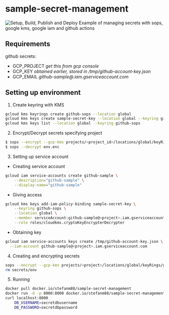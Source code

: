 # sample-secret-management
![Setup, Build, Publish and Deploy](https://github.com/stefanm8/sample-secret-management/workflows/Setup,%20Build,%20Publish%20and%20Deploy/badge.svg?branch=master)
Example of managing secrets with sops, google kms, google iam and github actions

## Requirements

github secrets:
- GCP_PROJECT *get this from gcp console*
- GCP_KEY *obtained earlier, stored in /tmp/github-account-key.json*
- GCP_EMAIL *github-sample@<project>.iam.gserviceaccount.com*

## Setting up environment

1. Create keyring with KMS

```bash
gcloud kms keyrings create github-sops --location global
gcloud kms keys create sample-secret-key --location global --keyring github-sops --purpose encryption
gcloud kms keys list --location global --keyring github-sops
```

2. Encrypt/Decrypt secrets specifying project 
```bash
$ sops --encrypt --gcp-kms projects/<project_id>/locations/global/keyRings/github-sops/cryptoKeys/sample-secret-key env  > env.enc
$ sops --decrypt env.enc
```

3. Setting up service account

- Creating service account

```bash
gcloud iam service-accounts create github-sample \
    --description="github-sample" \
    --display-name="github-sample"
```


- Giving access
```bash
gcloud kms keys add-iam-policy-binding sample-secret-key \
    --keyring github-sops \
    --location global \
    --member serviceAccount:github-sample@<project>.iam.gserviceaccount.com \
    --role roles/cloudkms.cryptoKeyEncrypterDecrypter

```

- Obtaining key

```bash
gcloud iam service-accounts keys create /tmp/github-account-key.json \
  --iam-account github-sample@<project>.iam.gserviceaccount.com
```

4. Creating and encrypting secrets 

```bash
sops --encrypt --gcp-kms projects/<project>/locations/global/keyRings/github-sops/cryptoKeys/sops-key secrets/env > env.enc
rm secrets/env
```

5. Running
```bash
docker pull docker.io/stefanm88/sample-secret-management
docker run -d -p 8000:8000 docker.io/stefanm88/sample-secret-management
curl localhost:8000
    DB_USERNAME=secretdbusername
    DB_PASSWORD=secretdbpassword
```

